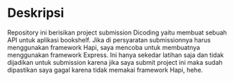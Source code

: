 # Deskripsi
Repository ini berisikan project submission Dicoding yaitu membuat sebuah API untuk aplikasi bookshelf. Jika di persyaratan submissionnya harus menggunakan framework Hapi, saya mencoba untuk membuatnya menggunakan framework Express. Ini hanya sekedar latihan saja dan tidak dijadikan untuk submission karena jika saya submit project ini maka sudah dipastikan saya gagal karena tidak memakai framework Hapi, hehe.
